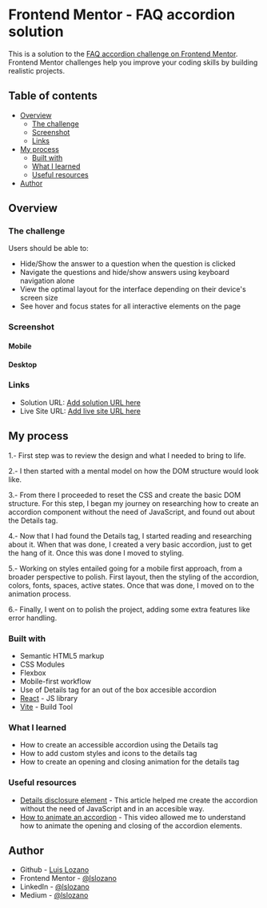 # Frontend Mentor - FAQ accordion solution

This is a solution to the [FAQ accordion challenge on Frontend Mentor](https://www.frontendmentor.io/challenges/faq-accordion-wyfFdeBwBz). Frontend Mentor challenges help you improve your coding skills by building realistic projects.

## Table of contents

- [Overview](#overview)
  - [The challenge](#the-challenge)
  - [Screenshot](#screenshot)
  - [Links](#links)
- [My process](#my-process)
  - [Built with](#built-with)
  - [What I learned](#what-i-learned)
  - [Useful resources](#useful-resources)
- [Author](#author)

## Overview

### The challenge

Users should be able to:

- Hide/Show the answer to a question when the question is clicked
- Navigate the questions and hide/show answers using keyboard navigation alone
- View the optimal layout for the interface depending on their device's screen size
- See hover and focus states for all interactive elements on the page

### Screenshot

#### Mobile

#### Desktop

### Links

- Solution URL: [Add solution URL here](https://your-solution-url.com)
- Live Site URL: [Add live site URL here](https://your-live-site-url.com)

## My process

1.- First step was to review the design and what I needed to bring to life.

2.- I then started with a mental model on how the DOM structure would look like.

3.- From there I proceeded to reset the CSS and create the basic DOM structure. For this step, I began my journey on researching how to create an accordion component without the need of JavaScript, and found out about the Details tag.

4.- Now that I had found the Details tag, I started reading and researching about it. When that was done, I created a very basic accordion, just to get the hang of it. Once this was done I moved to styling.

5.- Working on styles entailed going for a mobile first approach, from a broader perspective to polish. First layout, then the styling of the accordion, colors, fonts, spaces, active states. Once that was done, I moved on to the animation process.

6.- Finally, I went on to polish the project, adding some extra features like error handling.

### Built with

- Semantic HTML5 markup
- CSS Modules
- Flexbox
- Mobile-first workflow
- Use of Details tag for an out of the box accesible accordion
- [React](https://reactjs.org/) - JS library
- [Vite](https://vite.dev/guide/features.html#html) - Build Tool

### What I learned

- How to create an accessible accordion using the Details tag
- How to add custom styles and icons to the details tag
- How to create an opening and closing animation for the details tag

### Useful resources

- [Details disclosure element](https://developer.mozilla.org/en-US/docs/Web/HTML/Reference/Elements/details) - This article helped me create the accordion without the need of JavaScript and in an accesible way.
- [How to animate an accordion](https://www.youtube.com/watch?app=desktop&v=QYkf4Xl2T_k) - This video allowed me to understand how to animate the opening and closing of the accordion elements.

## Author

- Github - [Luis Lozano](https://github.com/lslozano)
- Frontend Mentor - [@lslozano](https://www.frontendmentor.io/profile/lslozano)
- LinkedIn - [@lslozano](https://www.linkedin.com/in/lslozano/)
- Medium - [@lslozano](https://medium.com/@lslozano)
